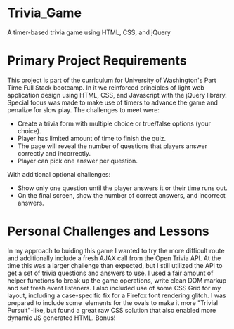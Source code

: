 # Trivia_Game
A timer-based trivia game using HTML, CSS, and jQuery

# Primary Project Requirements

This project is part of the curriculum for University of Washington's Part Time Full Stack bootcamp. In it we reinforced principles of light web application design using HTML, CSS, and Javascript with the jQuery library. Special focus was made to make use of timers to advance the game and penalize for slow play. The challenges to meet were: 

* Create a trivia form with multiple choice or true/false options (your choice).
* Player has limited amount of time to finish the quiz. 
* The page will reveal the number of questions that players answer correctly and incorrectly.
* Player can pick one answer per question.

With additional optional challenges:

* Show only one question until the player answers it or their time runs out.
* On the final screen, show the number of correct answers, and incorrect answers.

# Personal Challenges and Lessons

In my approach to buiding this game I wanted to try the more difficult route and additionally include a fresh AJAX call from the Open Trivia API. At the time this was a larger challenge than expected, but I still utilized the API to get a set of trivia questions and answers to use. I used a fair amount of helper functions to break up the game operations, write clean DOM markup and set fresh event listeners. I also included use of some CSS Grid for my layout, including a case-specific fix for a Firefox font rendering glitch. I was prepared to include some <img> elements for the ovals to make it more "Trivial Pursuit"-like, but found a great raw CSS solution that also enabled more dynamic JS generated HTML. Bonus!
